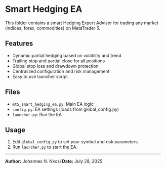 # Smart Hedging EA

This folder contains a smart Hedging Expert Advisor for trading any market (indices, forex, commodities) on MetaTrader 5.

## Features
- Dynamic partial hedging based on volatility and trend
- Trailing stop and partial close for all positions
- Global stop loss and drawdown protection
- Centralized configuration and risk management
- Easy to use launcher script

## Files
- `mt5_smart_hedging_ea.py`: Main EA logic
- `config.py`: EA settings (loads from global_config.py)
- `launcher.py`: Run the EA

## Usage
1. Edit `global_config.py` to set your symbol and risk parameters.
2. Run `launcher.py` to start the EA.

---
**Author:** Johannes N. Nkosi
**Date:** July 28, 2025
